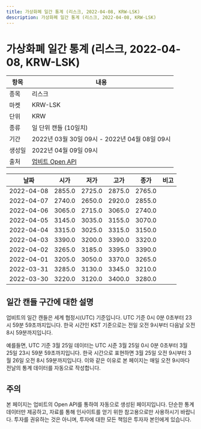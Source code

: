 ```yaml
---
title: 가상화폐 일간 통계 (리스크, 2022-04-08, KRW-LSK)
description: 가상화폐 일간 통계 (리스크, 2022-04-08, KRW-LSK)
---
```



가상화폐 일간 통계 (리스크, 2022-04-08, KRW-LSK)
===

|항목|내용|
|--|--|
|종목|리스크|
|마켓|KRW-LSK|
|단위|KRW|
|종류|일 단위 캔들 (10일치)|
|기간|2022년 03월 30일 09시 - 2022년 04월 08일 09시|
|생성일|2022년 04월 09일 09시|
|출처|[업비트 Open API](https://docs.upbit.com)|


|날짜|시가|저가|고가|종가|비고|
|--|--|--|--|--|--|
|2022-04-08|2855.0|2725.0|2875.0|2765.0|    |
|2022-04-07|2740.0|2650.0|2920.0|2855.0|    |
|2022-04-06|3065.0|2715.0|3065.0|2740.0|    |
|2022-04-05|3145.0|3035.0|3155.0|3070.0|    |
|2022-04-04|3315.0|3025.0|3315.0|3150.0|    |
|2022-04-03|3390.0|3200.0|3390.0|3320.0|    |
|2022-04-02|3265.0|3185.0|3395.0|3390.0|    |
|2022-04-01|3205.0|3050.0|3370.0|3265.0|    |
|2022-03-31|3285.0|3130.0|3345.0|3210.0|    |
|2022-03-30|3220.0|3120.0|3400.0|3280.0|    |


일간 캔들 구간에 대한 설명
---


업비트의 일간 캔들은 세계 협정시(UTC) 기준입니다. 
UTC 기준 0시 0분 0초부터 23시 59분 59초까지입니다. 
한국 시간인 KST 기준으로는 전일 오전 9시부터 다음날 오전 8시 59분까지입니다. 


예를들면, UTC 기준 3월 25일 데이터는 UTC 시준 3월 25일 0시 0분 0초부터 3월 25일 23시 59분 59초까지입니다. 
한국 시간으로 표현하면 3월 25일 오전 9시부터 3월 26일 오전 8시 59분까지입니다. 
이와 같은 이유로 본 페이지는 매일 오전 9시마다 전날의 통계 데이터를 자동으로 작성합니다. 


주의
---


본 페이지는 업비트의 Open API를 통하여 자동으로 생성된 페이지입니다. 
단순한 통계 데이터만 제공하고, 자료를 통해 인사이트를 얻기 위한 참고용으로만 사용하시기 바랍니다. 
투자를 권유하는 것은 아니며, 투자에 대한 모든 책임은 투자자 본인에게 있습니다. 
